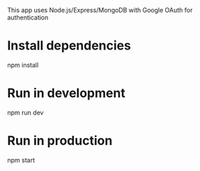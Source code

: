 This app uses Node.js/Express/MongoDB with Google OAuth for authentication

# Install dependencies
npm install

# Run in development
npm run dev

# Run in production
npm start
